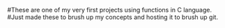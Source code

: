 #These are one of my very first projects using functions in C language.
#Just made these to brush up my concepts and hosting it to brush up git.